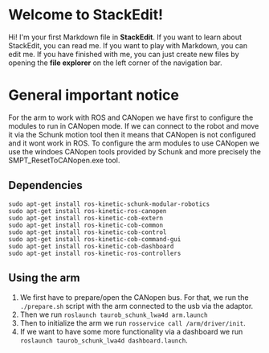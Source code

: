 # Welcome to StackEdit!

Hi! I'm your first Markdown file in **StackEdit**. If you want to learn about StackEdit, you can read me. If you want to play with Markdown, you can edit me. If you have finished with me, you can just create new files by opening the **file explorer** on the left corner of the navigation bar.


# General important notice

For the arm to work with ROS and CANopen we have first to configure the modules to run in CANopen mode.  If we can connect to the robot and move it via the Schunk motion tool then it means that CANopen is not configured and it wont work in ROS. To configure the arm modules to use CANopen  we use the windoes CANopen tools provided by Schunk and more precisely the SMPT_ResetToCANopen.exe tool. 

## Dependencies

    sudo apt-get install ros-kinetic-schunk-modular-robotics
    sudo apt-get install ros-kinetic-ros-canopen
	sudo apt-get install ros-kinetic-cob-extern
	sudo apt-get install ros-kinetic-cob-common
	sudo apt-get install ros-kinetic-cob-control
	sudo apt-get install ros-kinetic-cob-command-gui
	sudo apt-get install ros-kinetic-cob-dashboard
	sudo apt-get install ros-kinetic-ros-controllers

## Using the arm 

 1. We first have to prepare/open the CANopen bus. For that, we run the `./prepare.sh` script with the arm connected to the usb via the adaptor.
 2. Then we run `roslaunch taurob_schunk_lwa4d arm.launch`
 3. Then to initialize the arm we run `rosservice call /arm/driver/init`.
 4. If we want to have some more functionality via a dashboard we run `roslaunch taurob_schunk_lwa4d dashboard.launch`.




